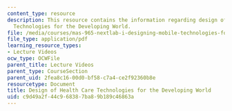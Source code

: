 ```yaml
---
content_type: resource
description: This resource contains the information regarding design of Health Care
  Technologies for the Developing World.
file: /media/courses/mas-965-nextlab-i-designing-mobile-technologies-for-the-next-billion-users-fall-2008/c9d49a2f44c968387ba89b189c46863a_MITMAS_965F08_Lec07_sa.pdf
file_type: application/pdf
learning_resource_types:
- Lecture Videos
ocw_type: OCWFile
parent_title: Lecture Videos
parent_type: CourseSection
parent_uid: 2fea8c16-00d0-bf58-c7a4-ce2f92360b8e
resourcetype: Document
title: Design of Health Care Technologies for the Developing World
uid: c9d49a2f-44c9-6838-7ba8-9b189c46863a
---
```

